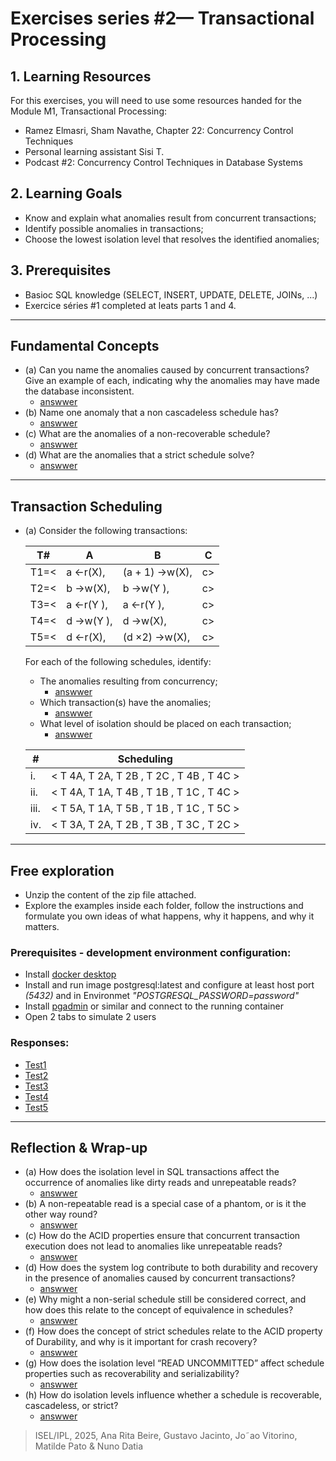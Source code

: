 # Exercises series #2— Transactional Processing

## 1. Learning Resources

For this exercises, you will need to use some resources handed for the Module M1, Transactional Processing:

- Ramez Elmasri, Sham Navathe, Chapter 22: Concurrency Control Techniques
- Personal learning assistant Sisi T.
- Podcast #2: Concurrency Control Techniques in Database Systems

## 2. Learning Goals

- Know and explain what anomalies result from concurrent transactions;
- Identify possible anomalies in transactions;
- Choose the lowest isolation level that resolves the identified anomalies;

## 3. Prerequisites

- Basioc SQL knowledge (SELECT, INSERT, UPDATE, DELETE, JOINs, ...)
- Exercice séries #1 completed at leats parts 1 and 4.

---

## Fundamental Concepts

- (a) Can you name the anomalies caused by concurrent transactions? Give an example of each, indicating why the anomalies may have made the database inconsistent.
    - [answwer](./3.1.1.md)
- (b) Name one anomaly that a non cascadeless schedule has?
    - [answwer](./3.1.2.md)
- (c) What are the anomalies of a non-recoverable schedule?
    - [answwer](./3.1.3.md)
- (d) What are the anomalies that a strict schedule solve?
    - [answwer](./3.1.4.md)

---

## Transaction Scheduling

- (a) Consider the following transactions:

    |T#| A | B | C |
    |-----------|---|---|---|
    |T1=<|a ←r(X),|(a + 1) →w(X),|c>|
    |T2=<|b →w(X),|b →w(Y ),|c>|
    |T3=<|a ←r(Y ),|a ←r(Y ),|c>|
    |T4=<|d →w(Y ),|d →w(X),|c>|
    |T5=<|d ←r(X),|(d ×2) →w(X),|c>|
    
    For each of the following schedules, identify:
    
    - The anomalies resulting from concurrency;
        - [answwer](./3.2.1.md)
    - Which transaction(s) have the anomalies;
        - [answwer](./3.2.2.md)
    - What level of isolation should be placed on each transaction;
        - [answwer](./3.2.3.md)

    | # | Scheduling |
    |---|-------------|
    |i. |< T 4A, T 2A, T 2B , T 2C , T 4B , T 4C >|
    |ii.|< T 4A, T 1A, T 4B , T 1B , T 1C , T 4C >|
    |iii.|< T 5A, T 1A, T 5B , T 1B , T 1C , T 5C >|
    |iv.|< T 3A, T 2A, T 2B , T 3B , T 3C , T 2C >|
    

---

## Free exploration

- Unzip the content of the zip file attached.
- Explore the examples inside each folder, follow the instructions and formulate you own ideas of what happens, why it happens, and why it matters.

### Prerequisites - development environment configuration:

- Install [docker desktop](https://www.docker.com)
- Install and run image postgresql:latest and configure at least host port *(5432)* and in Environmet *"POSTGRESQL_PASSWORD=password"*
- Install [pgadmin](https://www.pgadmin.org) or similar and connect to the running container
- Open 2 tabs to simulate 2 users

### Responses:

- [Test1](./3.0.1.md)
- [Test2](./3.0.2.md)
- [Test3](./3.0.3.md)
- [Test4](./3.0.4.md)
- [Test5](./3.0.5.md)

--- 

## Reflection & Wrap-up

- (a) How does the isolation level in SQL transactions affect the occurrence of anomalies like dirty reads and unrepeatable reads?
    - [answwer](./3.3.1.md)
- (b) A non-repeatable read is a special case of a phantom, or is it the other way round?
    - [answwer](./3.3.2.md)
- (c) How do the ACID properties ensure that concurrent transaction execution does not lead to anomalies like unrepeatable reads?
    - [answwer](./3.3.3.md)
- (d) How does the system log contribute to both durability and recovery in the presence of anomalies caused by concurrent transactions?
    - [answwer](./3.3.4.md)
- (e) Why might a non-serial schedule still be considered correct, and how does this relate to the concept of equivalence in schedules?
    - [answwer](./3.3.5.md)
- (f) How does the concept of strict schedules relate to the ACID property of Durability, and why is it important for crash recovery?
    - [answwer](./3.3.6.md)
- (g) How does the isolation level “READ UNCOMMITTED” affect schedule properties such as recoverability and serializability?
    - [answwer](./3.3.7.md)
- (h) How do isolation levels influence whether a schedule is recoverable, cascadeless, or strict?
    - [answwer](./3.3.8.md)

> ISEL/IPL, 2025, Ana Rita Beire, Gustavo Jacinto, Jo˜ao Vitorino, Matilde Pato & Nuno Datia


